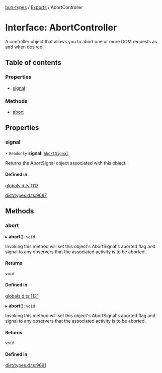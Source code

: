 [bun-types](https://github.com/oven-sh/bun-types/blob/master/api-docs/README.md) / [Exports](https://github.com/oven-sh/bun-types/blob/master/api-docs/modules.md) / AbortController

# Interface: AbortController

A controller object that allows you to abort one or more DOM requests as and when desired.

## Table of contents

### Properties

- [signal](https://github.com/oven-sh/bun-types/blob/master/api-docs/interfaces/AbortController.md#signal)

### Methods

- [abort](https://github.com/oven-sh/bun-types/blob/master/api-docs/interfaces/AbortController.md#abort)

## Properties

### signal

• `Readonly` **signal**: [`AbortSignal`](https://github.com/oven-sh/bun-types/blob/master/api-docs/modules.md#abortsignal)

Returns the AbortSignal object associated with this object.

#### Defined in

[globals.d.ts:1117](https://github.com/valgaze/bun-types/blob/6f8dbf8/globals.d.ts#L1117)

[dist/types.d.ts:9687](https://github.com/valgaze/bun-types/blob/6f8dbf8/dist/types.d.ts#L9687)

## Methods

### abort

▸ **abort**(): `void`

Invoking this method will set this object's AbortSignal's aborted flag and signal to any observers that the associated activity is to be aborted.

#### Returns

`void`

#### Defined in

[globals.d.ts:1121](https://github.com/valgaze/bun-types/blob/6f8dbf8/globals.d.ts#L1121)

▸ **abort**(): `void`

Invoking this method will set this object's AbortSignal's aborted flag and signal to any observers that the associated activity is to be aborted.

#### Returns

`void`

#### Defined in

[dist/types.d.ts:9691](https://github.com/valgaze/bun-types/blob/6f8dbf8/dist/types.d.ts#L9691)
